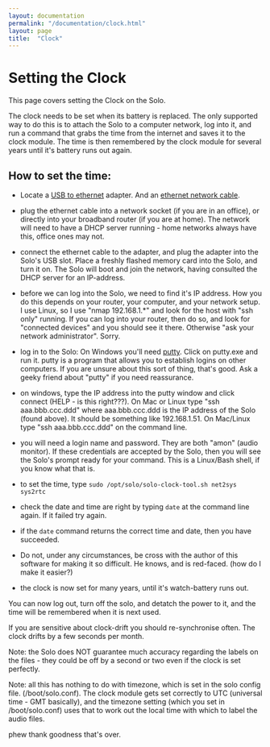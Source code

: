```yaml
---
layout: documentation
permalink: "/documentation/clock.html"
layout: page
title:  "Clock"
---
```

  

# Setting the Clock

This page covers setting the Clock on the Solo.

The clock needs to be set when its battery is replaced.  The only
supported way to do this is to attach the Solo to a computer network,
log into it, and run a command that grabs the time from the internet
and saves it to the clock module.  The time is then remembered by the
clock module for several years until it's battery runs out again.

## How to set the time:

* Locate a [USB to ethernet](https://www.amazon.co.uk/s/ref=nb_sb_noss?field-keywords=USB+ethernet) adapter.  And an [ethernet network cable](https://www.amazon.co.uk/s/ref=nb_sb_noss_2?url=search-alias%3Daps&field-keywords=ethernet+patch+cable&rh=i%3Aaps%2Ck%3Aethernet+patch+cable).

* plug the ethernet cable into a network socket (if you are in an
  office), or directly into your broadband router (if you are at
  home).  The network will need to have a DHCP server running - home
  networks always have this, office ones may not.

* connect the ethernet cable to the adapter, and plug the adapter into
  the Solo's USB slot.  Place a freshly flashed memory card into the
  Solo, and turn it on.  The Solo will boot and join the network,
  having consulted the DHCP server for an IP-address.

* before we can log into the Solo, we need to find it's IP address.
  How you do this depends on your router, your computer, and your
  network setup.  I use Linux, so I use "nmap 192.168.1.*" and look
  for the host with "ssh only" running.  If you can log into your
  router, then do so, and look for "connected devices" and you should
  see it there.  Otherwise "ask your network administrator".  Sorry.

* log in to the Solo: On Windows you'll need
  [putty](http://www.chiark.greenend.org.uk/~sgtatham/putty/download.html).
  Click on putty.exe and run it.  putty is a program that allows you
  to establish logins on other computers.  If you are unsure about
  this sort of thing, that's good. Ask a geeky friend about "putty" if
  you need reassurance.

* on windows, type the IP address into the putty window and click
  connect (HELP - is this right???).  On Mac or Linux type "ssh
  aaa.bbb.ccc.ddd" where aaa.bbb.ccc.ddd is the IP address of the Solo
  (found above).  It should be something like 192.168.1.51.  On
  Mac/Linux type "ssh aaa.bbb.ccc.ddd" on the command line.

* you will need a login name and password.  They are both "amon"
  (audio monitor).  If these credentials are accepted by the Solo,
  then you will see the Solo's prompt ready for your command. This is
  a Linux/Bash shell, if you know what that is.

* to set the time, type `sudo /opt/solo/solo-clock-tool.sh net2sys
  sys2rtc`

* check the date and time are right by typing `date` at the command
  line again.  If it failed try again.  

* if the `date` command returns the correct time and date, then you
  have succeeded.

* Do not, under any circumstances, be cross with the author of this
  software for making it so difficult.  He knows, and is
  red-faced. (how do I make it easier?)

* the clock is now set for many years, until it's watch-battery runs
  out.

You can now log out, turn off the solo, and detatch the power to it,
and the time will be remembered when it is next used.

If you are sensitive about clock-drift you should re-synchronise
often. The clock drifts by a few seconds per month.

Note: the Solo does NOT guarantee much accuracy regarding the
labels on the files - they could be off by a second or two even if the
clock is set perfectly.

Note: all this has nothing to do with timezone, which is set in the
solo config file. (/boot/solo.conf).  The clock module gets set
correctly to UTC (universal time - GMT basically), and the timezone
setting (which you set in /boot/solo.conf) uses that to work out the
local time with which to label the audio files.

phew thank goodness that's over.
